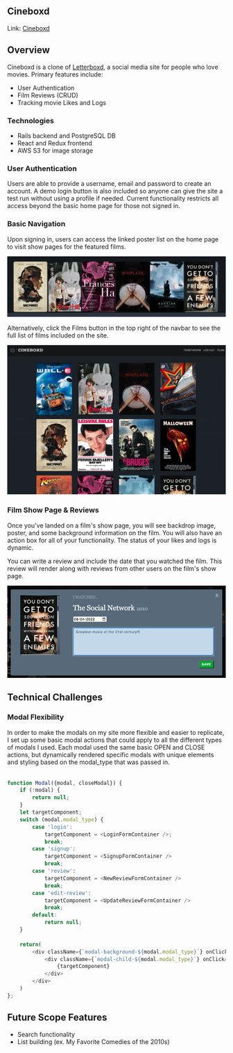 ## Cineboxd

Link: [Cineboxd](https://cineboxd.herokuapp.com/#/)


## Overview

Cineboxd is a clone of [Letterboxd](https://letterboxd.com/), a social media site for people who love movies. Primary features include:
* User Authentication
* Film Reviews (CRUD)
* Tracking movie Likes and Logs


### Technologies

* Rails backend and PostgreSQL DB
* React and Redux frontend
* AWS S3 for image storage


### User Authentication

Users are able to provide a username, email and password to create an account. A demo login button is also included so anyone can give the site a test run without using a profile if needed. Current functionality restricts all access beyond the basic home page for those not signed in. 

### Basic Navigation

Upon signing in, users can access the linked poster list on the home page to visit show pages for the featured films.

![HomeNav](home_nav.png)

Alternatively, click the Films button in the top right of the navbar to see the full list of films included on the site.

![FilmsIndex](Films_Index.png)

### Film Show Page & Reviews

Once you've landed on a film's show page, you will see backdrop image, poster, and some background information on the film. You will also have an action box for all of your functionality. The status of your likes and logs is dynamic.

You can write a review and include the date that you watched the film. This review will render along with reviews from other users on the film's show page.

![WriteReview](write_review.png)



## Technical Challenges

### Modal Flexibility

In order to make the modals on my site more flexible and easier to replicate, I set up some basic modal actions that could apply to all the different types of modals I used. Each modal used the same basic OPEN and CLOSE actions, but dynamically rendered specific modals with unique elements and styling based on the modal_type that was passed in.

```js

function Modal({modal, closeModal}) {
    if (!modal) {
        return null;
    }
    let targetComponent;
    switch (modal.modal_type) {
        case 'login':
            targetComponent = <LoginFormContainer />;
            break;
        case 'signup':
            targetComponent = <SignupFormContainer />
            break;
        case 'review':
            targetComponent = <NewReviewFormContainer />
            break;
        case 'edit-review':
            targetComponent = <UpdateReviewFormContainer />
            break;
        default:
            return null;
    }

    return(
        <div className={`modal-background-${modal.modal_type}`} onClick={closeModal}>
            <div className={`modal-child-${modal.modal_type}`} onClick={e => e.stopPropagation()}>
                {targetComponent}
            </div>
        </div>
    )
};

```

## Future Scope Features

* Search functionality
* List building (ex. My Favorite Comedies of the 2010s)
